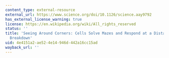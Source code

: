 ```yaml
---
content_type: external-resource
external_url: https://www.science.org/doi/10.1126/science.aay9792
has_external_license_warning: true
license: https://en.wikipedia.org/wiki/All_rights_reserved
status: ''
title: 'Seeing Around Corners: Cells Solve Mazes and Respond at a Distance Using Attractant
  Breakdown'
uid: 4e4151a2-ae52-4e14-946d-442a16cc15ad
wayback_url: ''
---
```

